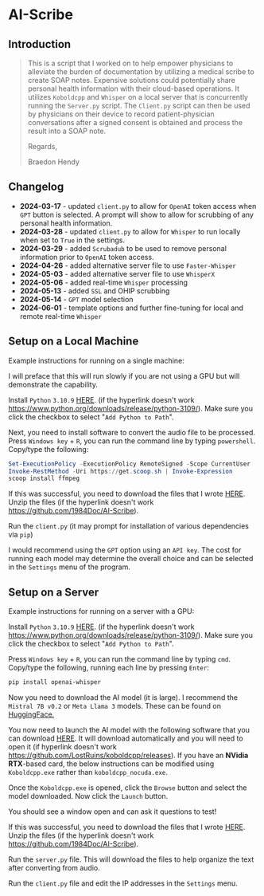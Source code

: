 # AI-Scribe

## Introduction

> This is a script that I worked on to help empower physicians to alleviate the burden of documentation by utilizing a medical scribe to create SOAP notes.  Expensive solutions could potentially share personal health information with their cloud-based operations.  It utilizes `Koboldcpp` and `Whisper` on a local server that is concurrently running the `Server.py` script.  The `Client.py` script can then be used by physicians on their device to record patient-physician conversations after a signed consent is obtained and process the result into a SOAP note.
> 
> Regards,
> 
> Braedon Hendy

## Changelog

- **2024-03-17** - updated `client.py` to allow for `OpenAI` token access when `GPT` button is selected.  A prompt will show to allow for scrubbing of any personal health information.
- **2024-03-28** - updated `client.py` to allow for `Whisper` to run locally when set to `True` in the settings.
- **2024-03-29** - added `Scrubadub` to be used to remove personal information prior to `OpenAI` token access.
- **2024-04-26** - added alternative server file to use `Faster-Whisper`
- **2024-05-03** - added alternative server file to use `WhisperX`
- **2024-05-06** - added real-time `Whisper` processing
- **2024-05-13** - added `SSL` and OHIP scrubbing
- **2024-05-14** - `GPT` model selection
- **2024-06-01** - template options and further fine-tuning for local and remote real-time `Whisper`

## Setup on a Local Machine

Example instructions for running on a single machine:

I will preface that this will run slowly if you are not using a GPU but will demonstrate the capability.

Install `Python` `3.10.9` [HERE](https://www.python.org/downloads/release/python-3109/).  (if the hyperlink doesn't work https://www.python.org/downloads/release/python-3109/).  Make sure you click the checkbox to select "`Add Python to Path`".

Next, you need to install software to convert the audio file to be processed.  Press `Windows key` + `R`, you can run the command line by typing `powershell`.  Copy/type the following:

```powershell
Set-ExecutionPolicy -ExecutionPolicy RemoteSigned -Scope CurrentUser
Invoke-RestMethod -Uri https://get.scoop.sh | Invoke-Expression
scoop install ffmpeg
```

If this was successful, you need to download the files that I wrote [HERE](https://github.com/1984Doc/AI-Scribe).  Unzip the files (if the hyperlink doesn't work https://github.com/1984Doc/AI-Scribe).  

Run the `client.py` (it may prompt for installation of various dependencies via `pip`)

I would recommend using the `GPT` option using an `API key`.  The cost for running each model may determine the overall choice and can be selected in the `Settings` menu of the program.

## Setup on a Server

Example instructions for running on a server with a GPU:

Install `Python` `3.10.9` [HERE](https://www.python.org/downloads/release/python-3109/).  (if the hyperlink doesn't work https://www.python.org/downloads/release/python-3109/).  Make sure you click the checkbox to select "`Add Python to Path`".

Press `Windows key` + `R`, you can run the command line by typing `cmd`.  Copy/type the following, running each line by pressing `Enter`: 

```sh
pip install openai-whisper
```

Now you need to download the AI model (it is large).  I recommend the `Mistral 7B v0.2` or `Meta Llama 3` models.  These can be found on [HuggingFace.](https://huggingface.co/)

You now need to launch the AI model with the following software that you can download [HERE](https://github.com/LostRuins/koboldcpp/releases).  It will download automatically and you will need to open it (if hyperlink doesn't work https://github.com/LostRuins/koboldcpp/releases).  If you have an **NVidia RTX**-based card, the below instructions can be modified using `Koboldcpp.exe` rather than `koboldcpp_nocuda.exe`. 

Once the `Koboldcpp.exe` is opened, click the `Browse` button and select the model downloaded.  Now click the `Launch` button.

You should see a window open and can ask it questions to test!

If this was successful, you need to download the files that I wrote [HERE](https://github.com/1984Doc/AI-Scribe).  Unzip the files (if the hyperlink doesn't work https://github.com/1984Doc/AI-Scribe).

Run the `server.py` file.  This will download the files to help organize the text after converting from audio. 

Run the `client.py` file and edit the IP addresses in the `Settings` menu.   

